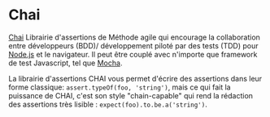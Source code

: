 # Chai

[Chai](http://chaijs.com/) Librairie d'assertions de Méthode agile qui encourage la collaboration entre développeurs (BDD)/ développement piloté par des tests (TDD) pour [Node.js](NODEJS.md) et le navigateur. Il peut être couplé avec n'importe que framework de test Javascript, tel que [Mocha](MOCHA.md).

La librairie d'assertions CHAI vous permet d'écrire des assertions dans leur forme classique: `assert.typeOf(foo, 'string')`, mais ce qui fait la puissance de CHAI, c'est son style "chain-capable" qui rend la rédaction des assertions très lisible : `expect(foo).to.be.a('string')`.
